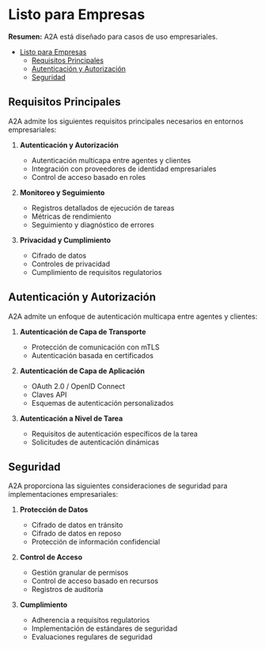 # Listo para Empresas

**Resumen:** A2A está diseñado para casos de uso empresariales.

<!-- TOC -->
- [Listo para Empresas](#listo-para-empresas)
  - [Requisitos Principales](#requisitos-principales)
  - [Autenticación y Autorización](#autenticación-y-autorización)
  - [Seguridad](#seguridad)

<!-- /TOC -->

## Requisitos Principales

A2A admite los siguientes requisitos principales necesarios en entornos empresariales:

1. **Autenticación y Autorización**
   - Autenticación multicapa entre agentes y clientes
   - Integración con proveedores de identidad empresariales
   - Control de acceso basado en roles

2. **Monitoreo y Seguimiento**
   - Registros detallados de ejecución de tareas
   - Métricas de rendimiento
   - Seguimiento y diagnóstico de errores

3. **Privacidad y Cumplimiento**
   - Cifrado de datos
   - Controles de privacidad
   - Cumplimiento de requisitos regulatorios

## Autenticación y Autorización

A2A admite un enfoque de autenticación multicapa entre agentes y clientes:

1. **Autenticación de Capa de Transporte**
   - Protección de comunicación con mTLS
   - Autenticación basada en certificados

2. **Autenticación de Capa de Aplicación**
   - OAuth 2.0 / OpenID Connect
   - Claves API
   - Esquemas de autenticación personalizados

3. **Autenticación a Nivel de Tarea**
   - Requisitos de autenticación específicos de la tarea
   - Solicitudes de autenticación dinámicas

## Seguridad

A2A proporciona las siguientes consideraciones de seguridad para implementaciones empresariales:

1. **Protección de Datos**
   - Cifrado de datos en tránsito
   - Cifrado de datos en reposo
   - Protección de información confidencial

2. **Control de Acceso**
   - Gestión granular de permisos
   - Control de acceso basado en recursos
   - Registros de auditoría

3. **Cumplimiento**
   - Adherencia a requisitos regulatorios
   - Implementación de estándares de seguridad
   - Evaluaciones regulares de seguridad 